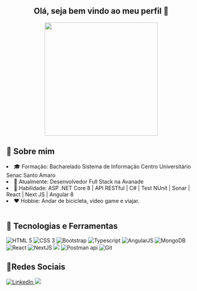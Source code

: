 <h2 align="center">
  Olá, seja bem vindo ao meu perfil 👋
</h2>

<div align="center">
<a href="https://github.com/JussaraAndrade">
    <img height="300em" width="300em" align="center" src="https://github-readme-stats.vercel.app/api/top-langs/?username=JussaraAndrade&langs_count=8&layout=compact&theme=onedark&hide_border=true&include_all_commits=true&count_private=true&)" />
</a>
</div>

## 📌 Sobre mim
<li>🎓 Formação: Bacharelado Sistema de Informação Centro Universitário Senac Santo Amaro</li>
<li>💼 Atualmente: Desenvolvedor Full Stack na Avanade</li>
<li>🔨 Habilidade: ASP .NET Core 8 | API RESTful | C# | Test NUnit | Sonar | React | Next JS | Angular 8</li>
<li>❤  Hobbie: Andar de bicicleta, video game e viajar.</li>	
 
<br>
<div>

## 🚀 Tecnologias e Ferramentas 
<img src="https://img.icons8.com/color/48/000000/html-5.png" title="HTML 5" />
<img src="https://img.icons8.com/color/48/000000/css3.png" title="CSS 3" />
<img src="https://img.icons8.com/color/48/000000/bootstrap.png" title="Bootstrap" />
<img src="https://img.icons8.com/color/48/000000/typescript.png" title="Typescript" />
<img src="https://img.icons8.com/color/48/000000/angularjs.png" title="AngularJS" />
<img src="https://img.icons8.com/color/48/673737/mongodb.png" title="MongoDB" />
<img src="https://img.icons8.com/?size=48&id=35989&format=png&color=4E7AB5" title="React" />
<img src="https://img.icons8.com/?size=48&id=r2OarXWQc7B6&format=png&color=000000" title="NextJS" />
<img src="https://img.icons8.com/color/48/000000/c-sharp-logo.png"/>
<img src="https://img.icons8.com/wired/48/FFCB2B/postman-api.png" title="Postman api" />
<img src="https://img.icons8.com/color/48/000000/git.png" title="Git" />
</div>

## 📱Redes Sociais
<div aligin="center">
  <a href="https://www.linkedin.com/in/jussara-andrade-731731142/" target="_blank">
    <img src="https://img.shields.io/badge/LinkedIn-0077B5?style=for-the-badge&logo=linkedin&logoColor=white" title="LinkedIn" style="max-width:100%;">
  </a>
  <a href="https://www.credly.com/users/jussara-de-jesus-andrade/badges" target="_blank">
   <img src="https://img.icons8.com/color/48/000000/guarantee.png"/>
  </a> 
</div>


